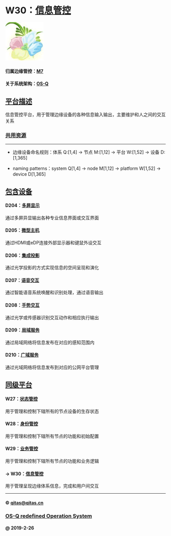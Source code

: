 ﻿# W30：[信息管控](https://github.com/OS-Q/W30)

[![sites](OS-Q/OS-Q.png)](http://www.OS-Q.com)

#### 归属边缘管控：[M7](https://github.com/OS-Q/M7)

#### 关于系统架构：[OS-Q](https://github.com/OS-Q/OS-Q)

## [平台描述](https://github.com/OS-Q/W30/wiki) 

信息管控平台，用于管理边缘设备的各种信息输入输出，主要维护和人之间的交互关系

### [共用资源](OS-Q/)



---

- 边缘设备命名规则：体系 Q:[1,4] -> 节点 M:[1,12] -> 平台 W:[1,52] -> 设备 D:[1,365]

- naming patterns：system Q[1,4] -> node M[1,12] -> platform W[1,52] -> device D[1,365]

## [包含设备](https://github.com/OS-Q/W30/wiki) 

#### D204：[多屛显示](https://github.com/OS-Q/D204)

通过多屛异显输出各种专业信息界面或交互界面

#### D205：[微型主机](https://github.com/OS-Q/D205)

通过HDMI或eDP连接外部显示器和键鼠外设交互

#### D206：[集成投影](https://github.com/OS-Q/D206)

通过光学投影的方式实现信息的空间呈现和演化

#### D207：[语音交互](https://github.com/OS-Q/207)

通过智能语音系统唤醒和识别处理，通过语音输出

#### D208：[手势交互](https://github.com/OS-Q/D208)

通过光学或传感器识别交互动作和相应执行输出

#### D209：[局域服务](https://github.com/OS-Q/D209)

通过局域网络将信息发布在对应的感知范围内

#### D210：[广域服务](https://github.com/OS-Q/D210)

通过光域网络将信息发布到对应的公网平台管理

## [同级平台](https://github.com/OS-Q/M7/wiki) 

#### W27：[状态管控](https://github.com/OS-Q/W27)

用于管理和控制下辖所有的节点设备的生存状态

#### W28：[身份管控](https://github.com/OS-Q/W28)

用于管理和控制下辖所有节点的功能和初始配置

#### W29：[业务管控](https://github.com/OS-Q/W29)

用于管理和控制下辖所有节点的功能和业务逻辑

#### -> W30：[信息管控](https://github.com/OS-Q/W30)

用于管理呈现边缘体系信息，完成和用户间交互

---

####  © qitas@qitas.cn
###  [OS-Q redefined Operation System](http://www.OS-Q.com)
####  @ 2019-2-26


